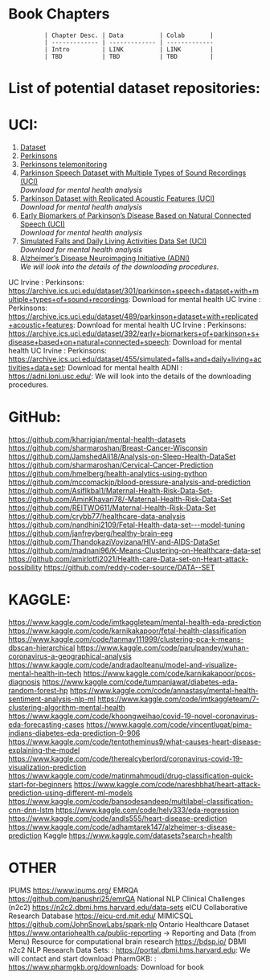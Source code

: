 
# Book Chapters
              | Chapter Desc. | Data          | Colab       |
              | ------------- | ------------- | -------------
              | Intro         | LINK          | LINK        |
              | TBD           | TBD           | TBD         |


# List of potential dataset repositories:

UCI:
===========================
1. [Dataset](https://archive.ics.uci.edu/datasets)
2. [Perkinsons](https://archive.ics.uci.edu/dataset/174/parkinsons) 
3. [Perkinsons telemonitoring](https://archive.ics.uci.edu/dataset/189/parkinsons+telemonitoring)
4. [Parkinson Speech Dataset with Multiple Types of Sound Recordings (UCI)](https://archive.ics.uci.edu/dataset/301/parkinson+speech+dataset+with+multiple+types+of+sound+recordings)  
  *Download for mental health analysis*
5. [Parkinson Dataset with Replicated Acoustic Features (UCI)](https://archive.ics.uci.edu/dataset/489/parkinson+dataset+with+replicated+acoustic+features)  
  *Download for mental health analysis*
6. [Early Biomarkers of Parkinson’s Disease Based on Natural Connected Speech (UCI)](https://archive.ics.uci.edu/dataset/392/early+biomarkers+of+parkinson+s+disease+based+on+natural+connected+speech)  
  *Download for mental health analysis*
7. [Simulated Falls and Daily Living Activities Data Set (UCI)](https://archive.ics.uci.edu/dataset/455/simulated+falls+and+daily+living+activities+data+set)  
  *Download for mental health analysis*
8. [Alzheimer’s Disease Neuroimaging Initiative (ADNI)](https://adni.loni.usc.edu/)  
  *We will look into the details of the downloading procedures.*
 

UC Irvine : Perkinsons: https://archive.ics.uci.edu/dataset/301/parkinson+speech+dataset+with+multiple+types+of+sound+recordings: Download for mental health
UC Irvine : Perkinsons: https://archive.ics.uci.edu/dataset/489/parkinson+dataset+with+replicated+acoustic+features: Download for mental health
UC Irvine : Perkinsons: https://archive.ics.uci.edu/dataset/392/early+biomarkers+of+parkinson+s+disease+based+on+natural+connected+speech: Download for mental health
UC Irvine : Perkinsons: https://archive.ics.uci.edu/dataset/455/simulated+falls+and+daily+living+activities+data+set: Download for mental health
ADNI : https://adni.loni.usc.edu/: We will look into the details of the downloading procedures.

GitHub:
===========================
https://github.com/kharrigian/mental-health-datasets
https://github.com/sharmaroshan/Breast-Cancer-Wisconsin
https://github.com/JamshedAli18/Analysis-on-Sleep-Health-DataSet
https://github.com/sharmaroshan/Cervical-Cancer-Prediction
https://github.com/hmelberg/health-analytics-using-python
https://github.com/mccomackjp/blood-pressure-analysis-and-prediction
https://github.com/AsifIkbal1/Maternal-Health-Risk-Data-Set-
https://github.com/AminKhavari78/-Maternal-Health-Risk-Data-Set
https://github.com/REITWO611/Maternal-Health-Risk-Data-Set
https://github.com/crybb77/healthcare-data-analysis
https://github.com/nandhini2109/Fetal-Health-data-set---model-tuning
https://github.com/janfreyberg/healthy-brain-eeg
https://github.com/ThandokaziVoyizana/HIV-and-AIDS-DataSet
https://github.com/madnani96/K-Means-Clustering-on-Healthcare-data-set
https://github.com/amirlotfi2021/Health-care-Data-set-on-Heart-attack-possibility
https://github.com/reddy-coder-source/DATA--SET


KAGGLE:
===========================
https://www.kaggle.com/code/imtkaggleteam/mental-health-eda-prediction
https://www.kaggle.com/code/karnikakapoor/fetal-health-classification
https://www.kaggle.com/code/tanmay111999/clustering-pca-k-means-dbscan-hierarchical
https://www.kaggle.com/code/parulpandey/wuhan-coronavirus-a-geographical-analysis
https://www.kaggle.com/code/andradaolteanu/model-and-visualize-mental-health-in-tech
https://www.kaggle.com/code/karnikakapoor/pcos-diagnosis
https://www.kaggle.com/code/tumpanjawat/diabetes-eda-random-forest-hp
https://www.kaggle.com/code/annastasy/mental-health-sentiment-analysis-nlp-ml
https://www.kaggle.com/code/imtkaggleteam/7-clustering-algorithm-mental-health
https://www.kaggle.com/code/khoongweihao/covid-19-novel-coronavirus-eda-forecasting-cases
https://www.kaggle.com/code/vincentlugat/pima-indians-diabetes-eda-prediction-0-906
https://www.kaggle.com/code/tentotheminus9/what-causes-heart-disease-explaining-the-model
https://www.kaggle.com/code/therealcyberlord/coronavirus-covid-19-visualization-prediction
https://www.kaggle.com/code/matinmahmoudi/drug-classification-quick-start-for-beginners
https://www.kaggle.com/code/nareshbhat/heart-attack-prediction-using-different-ml-models
https://www.kaggle.com/code/bansodesandeep/multilabel-classification-cnn-dnn-lstm
https://www.kaggle.com/code/hely333/eda-regression
https://www.kaggle.com/code/andls555/heart-disease-prediction
https://www.kaggle.com/code/adhamtarek147/alzheimer-s-disease-prediction
Kaggle  https://www.kaggle.com/datasets?search=health

OTHER
===========================
IPUMS	https://www.ipums.org/
EMRQA	https://github.com/panushri25/emrQA
National NLP Clinical Challenges (n2c2)	https://n2c2.dbmi.hms.harvard.edu/data-sets
eICU Collaborative Research Database	https://eicu-crd.mit.edu/
MIMICSQL	https://github.com/JohnSnowLabs/spark-nlp
Ontario Healthcare Dataset	https://www.ontariohealth.ca/public-reporting -> Reporting and Data (from Menu)
Resource for computational brain research	https://bdsp.io/
DBMI n2c2 NLP Research Data Sets: : https://portal.dbmi.hms.harvard.edu: We will contact and start download
PharmGKB: : https://www.pharmgkb.org/downloads: Download for book
